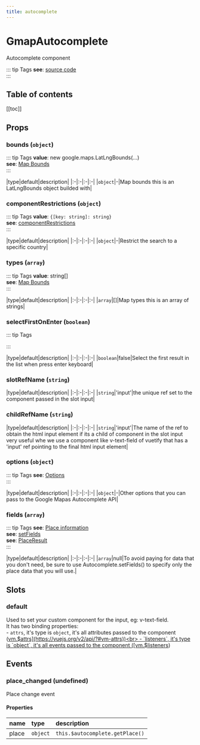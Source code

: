 ```yaml
---
title: autocomplete
---
```

# GmapAutocomplete
Autocomplete component

::: tip Tags
**see**: [source code](/guide/autocomplete.html#source-code)<br />
:::

## Table of contents
[[toc]]

## Props

### bounds (`object`)
::: tip Tags
**value**: new google.maps.LatLngBounds(...)<br />**see**: [Map Bounds](https://developers.google.com/maps/documentation/javascript/places-autocomplete#set-the-bounds-on-creation-of-the-autocomplete-object)<br />
:::


|type|default|description|
|:-|:-|:-|:-|
|`object`|-|Map bounds this is an LatLngBounds
object builded with|
### componentRestrictions (`object`)
::: tip Tags
**value**: `{[key: string]: string}`<br />**see**: [componentRestrictions](https://developers.google.com/maps/documentation/javascript/places-autocomplete#restrict-the-search-to-a-specific-country)<br />
:::


|type|default|description|
|:-|:-|:-|:-|
|`object`|-|Restrict the search to a specific country|
### types (`array`)
::: tip Tags
**value**: string[]<br />**see**: [Map Bounds](https://developers.google.com/maps/documentation/javascript/places-autocomplete#set-the-bounds-on-creation-of-the-autocomplete-object)<br />
:::


|type|default|description|
|:-|:-|:-|:-|
|`array`|[]|Map types this is an array of strings|
### selectFirstOnEnter (`boolean`)
::: tip Tags

:::


|type|default|description|
|:-|:-|:-|:-|
|`boolean`|false|Select the first result in the list when press enter keyboard|
### slotRefName (`string`)


|type|default|description|
|:-|:-|:-|:-|
|`string`|'input'|the unique ref set to the component passed in the slot input|
### childRefName (`string`)


|type|default|description|
|:-|:-|:-|:-|
|`string`|'input'|The name of the ref to obtain the html input element
if its a child  of component in the slot input
very useful whe we use a component like v-text-field of vuetify
that has a 'input' ref pointing to the final html input element|
### options (`object`)
::: tip Tags
**see**: [Options](https://developers.google.com/maps/documentation/javascript/places-autocomplete#add-autocomplete)<br />
:::


|type|default|description|
|:-|:-|:-|:-|
|`object`|-|Other options that you can pass to the Google Mapas
Autocomplete API|
### fields (`array`)
::: tip Tags
**see**: [Place information](https://developers.google.com/maps/documentation/javascript/places-autocomplete#get-place-information)<br />**see**: [setFields](https://developers.google.com/maps/documentation/javascript/reference/places-widget#Autocomplete.setFields)<br />**see**: [PlaceResult](https://developers.google.com/maps/documentation/javascript/reference/places-service#PlaceResult)<br />
:::


|type|default|description|
|:-|:-|:-|:-|
|`array`|null|To avoid paying for data that you don't need,
be sure to use Autocomplete.setFields() to specify
only the place data that you will use.|


## Slots

### default
Used to set your custom component for the input, eg: v-text-field.<br>
        It has two binding properties:<br>
        - `attrs`, it's type is `object`, it's all attributes passed to the component ([vm.$attrs](https://vuejs.org/v2/api/?#vm-attrs))<br>
        - `listeners`, it's type is `object`, it's all events passed to the component ([vm.$listeners](https://vuejs.org/v2/api/?#vm-listeners))


## Events

### place_changed (undefined)

Place change event
#### Properties
| name | type | description
|:-|:-|:-|
|place|`object`|`this.$autocomplete.getPlace()`

